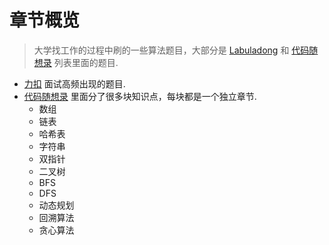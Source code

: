 # 章节概览

> 大学找工作的过程中刷的一些算法题目，大部分是 [Labuladong](https://labuladong.github.io/algo/intro/all/) 和 [代码随想录](https://www.programmercarl.com/) 列表里面的题目. 

- [力扣](https://leetcode.cn/) 面试高频出现的题目. 
- [代码随想录](https://www.programmercarl.com/) 里面分了很多块知识点，每块都是一个独立章节.
  - 数组
  - 链表
  - 哈希表
  - 字符串
  - 双指针
  - 二叉树
  - BFS
  - DFS
  - 动态规划
  - 回溯算法
  - 贪心算法